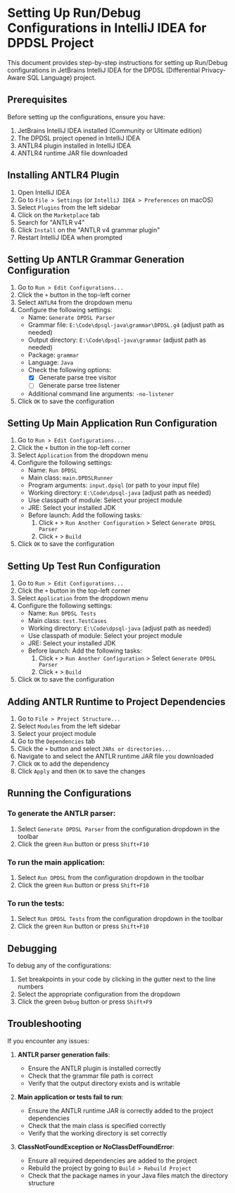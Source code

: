 # Setting Up Run/Debug Configurations in IntelliJ IDEA for DPDSL Project

This document provides step-by-step instructions for setting up Run/Debug configurations in JetBrains IntelliJ IDEA for the DPDSL (Differential Privacy-Aware SQL Language) project.

## Prerequisites

Before setting up the configurations, ensure you have:

1. JetBrains IntelliJ IDEA installed (Community or Ultimate edition)
2. The DPDSL project opened in IntelliJ IDEA
3. ANTLR4 plugin installed in IntelliJ IDEA
4. ANTLR4 runtime JAR file downloaded

## Installing ANTLR4 Plugin

1. Open IntelliJ IDEA
2. Go to `File > Settings` (or `IntelliJ IDEA > Preferences` on macOS)
3. Select `Plugins` from the left sidebar
4. Click on the `Marketplace` tab
5. Search for "ANTLR v4"
6. Click `Install` on the "ANTLR v4 grammar plugin"
7. Restart IntelliJ IDEA when prompted

## Setting Up ANTLR Grammar Generation Configuration

1. Go to `Run > Edit Configurations...`
2. Click the `+` button in the top-left corner
3. Select `ANTLR4` from the dropdown menu
4. Configure the following settings:
   - Name: `Generate DPDSL Parser`
   - Grammar file: `E:\Code\dpsql-java\grammar\DPDSL.g4` (adjust path as needed)
   - Output directory: `E:\Code\dpsql-java\grammar` (adjust path as needed)
   - Package: `grammar`
   - Language: `Java`
   - Check the following options:
     - [x] Generate parse tree visitor
     - [ ] Generate parse tree listener
   - Additional command line arguments: `-no-listener`
5. Click `OK` to save the configuration

## Setting Up Main Application Run Configuration

1. Go to `Run > Edit Configurations...`
2. Click the `+` button in the top-left corner
3. Select `Application` from the dropdown menu
4. Configure the following settings:
   - Name: `Run DPDSL`
   - Main class: `main.DPDSLRunner`
   - Program arguments: `input.dpsql` (or path to your input file)
   - Working directory: `E:\Code\dpsql-java` (adjust path as needed)
   - Use classpath of module: Select your project module
   - JRE: Select your installed JDK
   - Before launch: Add the following tasks:
     1. Click `+` > `Run Another Configuration` > Select `Generate DPDSL Parser`
     2. Click `+` > `Build`
5. Click `OK` to save the configuration

## Setting Up Test Run Configuration

1. Go to `Run > Edit Configurations...`
2. Click the `+` button in the top-left corner
3. Select `Application` from the dropdown menu
4. Configure the following settings:
   - Name: `Run DPDSL Tests`
   - Main class: `test.TestCases`
   - Working directory: `E:\Code\dpsql-java` (adjust path as needed)
   - Use classpath of module: Select your project module
   - JRE: Select your installed JDK
   - Before launch: Add the following tasks:
     1. Click `+` > `Run Another Configuration` > Select `Generate DPDSL Parser`
     2. Click `+` > `Build`
5. Click `OK` to save the configuration

## Adding ANTLR Runtime to Project Dependencies

1. Go to `File > Project Structure...`
2. Select `Modules` from the left sidebar
3. Select your project module
4. Go to the `Dependencies` tab
5. Click the `+` button and select `JARs or directories...`
6. Navigate to and select the ANTLR runtime JAR file you downloaded
7. Click `OK` to add the dependency
8. Click `Apply` and then `OK` to save the changes

## Running the Configurations

### To generate the ANTLR parser:
1. Select `Generate DPDSL Parser` from the configuration dropdown in the toolbar
2. Click the green `Run` button or press `Shift+F10`

### To run the main application:
1. Select `Run DPDSL` from the configuration dropdown in the toolbar
2. Click the green `Run` button or press `Shift+F10`

### To run the tests:
1. Select `Run DPDSL Tests` from the configuration dropdown in the toolbar
2. Click the green `Run` button or press `Shift+F10`

## Debugging

To debug any of the configurations:
1. Set breakpoints in your code by clicking in the gutter next to the line numbers
2. Select the appropriate configuration from the dropdown
3. Click the green `Debug` button or press `Shift+F9`

## Troubleshooting

If you encounter any issues:

1. **ANTLR parser generation fails**:
   - Ensure the ANTLR plugin is installed correctly
   - Check that the grammar file path is correct
   - Verify that the output directory exists and is writable

2. **Main application or tests fail to run**:
   - Ensure the ANTLR runtime JAR is correctly added to the project dependencies
   - Check that the main class is specified correctly
   - Verify that the working directory is set correctly

3. **ClassNotFoundException or NoClassDefFoundError**:
   - Ensure all required dependencies are added to the project
   - Rebuild the project by going to `Build > Rebuild Project`
   - Check that the package names in your Java files match the directory structure